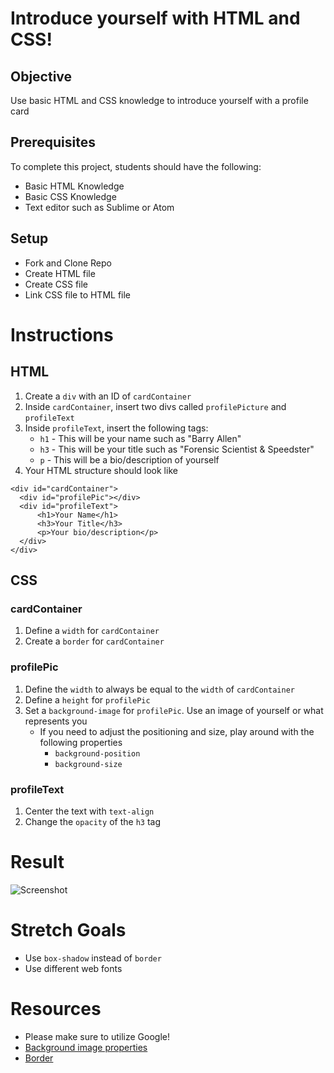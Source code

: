 # Introduce yourself with HTML and CSS!


## Objective

Use basic HTML and CSS knowledge to introduce yourself with a profile card

## Prerequisites

To complete this project, students should have the following:
* Basic HTML Knowledge
* Basic CSS Knowledge
* Text editor such as Sublime or Atom

## Setup

* Fork and Clone Repo
* Create HTML file 
* Create CSS file
* Link CSS file to HTML file


# Instructions

## HTML

1. Create a `div` with an ID of `cardContainer`
2. Inside `cardContainer`, insert two divs called `profilePicture` and `profileText`
3. Inside `profileText`, insert the following tags:
     * `h1` - This will be your name such as "Barry Allen"
     * `h3` - This will be your title such as "Forensic Scientist & Speedster"
     * `p` - This will be a  bio/description of yourself
4. Your HTML structure should look like
  ```
<div id="cardContainer">
    <div id="profilePic"></div>
    <div id="profileText">
        <h1>Your Name</h1>
        <h3>Your Title</h3>
        <p>Your bio/description</p>
    </div>
</div>
  ```
  
  ## CSS
  
  ### cardContainer
  
  1. Define a `width` for `cardContainer`
  2. Create a `border` for `cardContainer`
  
### profilePic

1. Define the `width` to always be equal to the `width` of `cardContainer`
2. Define a `height` for `profilePic`
3. Set a `background-image` for `profilePic`. Use an image of yourself or what represents you
     * If you need to adjust the positioning and size, play around with the following properties
          * `background-position`
          * `background-size`

### profileText

1. Center the text with `text-align`
2. Change the `opacity` of the `h3` tag

# Result

![Screenshot](https://i.imgur.com/gLlhL4k.png)

# Stretch Goals

* Use `box-shadow` instead of `border`
* Use different web fonts


# Resources
* Please make sure to utilize Google!
* [Background image properties](https://www.w3schools.com/cssref/pr_background-image.asp)
* [Border](https://www.w3schools.com/css/css_border.asp)

  

